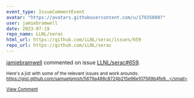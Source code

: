 ```yaml
---
event_type: IssueCommentEvent
avatar: "https://avatars.githubusercontent.com/u/17935880?"
user: jamiebramwell
date: 2023-07-19
repo_name: LLNL/serac
html_url: https://github.com/LLNL/serac/issues/659
repo_url: https://github.com/LLNL/serac
---
```


<a href='https://github.com/jamiebramwell' target='_blank'>jamiebramwell</a> commented on issue <a href='https://github.com/LLNL/serac/issues/659' target='_blank'>LLNL/serac#659</a>.

<small>Here's a jist with some of the relevant issues and work arounds: https://gist.github.com/samuelpmish/5679a488c8724b215e96e107569b4fe9...</small>

<a href='https://github.com/LLNL/serac/issues/659' target='_blank'>View Comment</a>